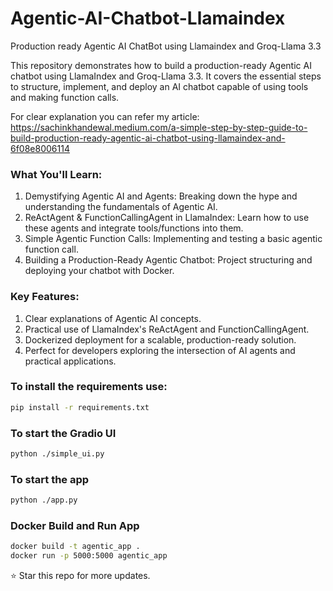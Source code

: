 # Agentic-AI-Chatbot-Llamaindex
Production ready Agentic AI ChatBot using Llamaindex and Groq-Llama 3.3

This repository demonstrates how to build a production-ready Agentic AI chatbot using LlamaIndex and Groq-Llama 3.3. It covers the essential steps to structure, implement, and deploy an AI chatbot capable of using tools and making function calls.

For clear explanation you can refer my article: https://sachinkhandewal.medium.com/a-simple-step-by-step-guide-to-build-production-ready-agentic-ai-chatbot-using-llamaindex-and-6f08e8006114

### What You'll Learn:
1. Demystifying Agentic AI and Agents: Breaking down the hype and understanding the fundamentals of Agentic AI.
2. ReActAgent & FunctionCallingAgent in LlamaIndex: Learn how to use these agents and integrate tools/functions into them.
3. Simple Agentic Function Calls: Implementing and testing a basic agentic function call.
4. Building a Production-Ready Agentic Chatbot: Project structuring and deploying your chatbot with Docker.

### Key Features:
1. Clear explanations of Agentic AI concepts.
2. Practical use of LlamaIndex's ReActAgent and FunctionCallingAgent.
3. Dockerized deployment for a scalable, production-ready solution.
4. Perfect for developers exploring the intersection of AI agents and practical applications.

### To install the requirements use:
```bash
pip install -r requirements.txt
```

### To start the Gradio UI
```bash
python ./simple_ui.py
```

### To start the app
```bash
python ./app.py
```

### Docker Build and Run App
```bash
docker build -t agentic_app .
docker run -p 5000:5000 agentic_app
```

⭐ Star this repo for more updates.

